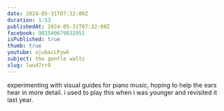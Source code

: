 ```yaml
---
date: 2024-05-31T07:32:00Z
duration: 1:53
publishedAt: 2024-05-31T07:32:00Z
facebook: 981540679832951
isPublished: true
thumb: true
youtube: ojubacLPywk
subject: the gentle waltz
slug: lwud7rr9
---
```

experimenting with visual guides for piano music, hoping to help the ears hear in more detail. i used to play this when i was younger and revisited it last year.
